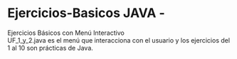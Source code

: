 # Ejercicios-Basicos JAVA - 
Ejercicios Básicos con Menú Interactivo </br>
UF_1_y_2.java es el menú que interacciona con el usuario y los ejercicios del 1 al 10 son prácticas de Java.

